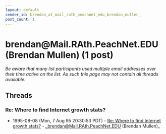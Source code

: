 ```yaml
---
layout: default
sender_id: brendan_at_mail_rath_peachnet_edu_brendan_mullen_
post_count: 1
---
```


# brendan<span>@</span>Mail.RAth.PeachNet.EDU (Brendan Mullen) (1 post)

_Be aware that many list participants used multiple email addresses over their time active on the list. As such this page may not contain all threads available._

## Threads

### Re: Where to find Internet growth stats?
+ 1995-08-08 (Mon, 7 Aug 95 20:30:53 PDT) - [Re: Where to find Internet growth stats?](/archive/1995/08/a75d9334b1e40f80e63b054c5b0d9dfff296f196f25fabf8c965297bef1990f7) - _brendan@Mail.RAth.PeachNet.EDU (Brendan Mullen)_

